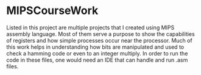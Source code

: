 # MIPSCourseWork
Listed in this project are multiple projects that I created using MIPS assembly language. Most of them serve a purpose to show the capabilities of registers and how simple processes occur near the processor. Much of this work helps in understanding how bits are manipulated and used to check a hamming code or even to an integer multiply. In order to run the code in these files, one would need an IDE that can handle and run .asm files.
